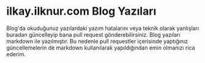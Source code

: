 # ilkay.ilknur.com Blog Yazıları
Blog'da okuduğunuz yazılardaki yazım hatalarını veya teknik olarak yanlışları buradan güncelleyip bana pull request gönderebilirsiniz. Blog yazıları markdown ile yazılmıştır. Bu nedenle pull requestler içerisinde yaptığınız güncellemelerin de markdown kullanılarak yapıldığından emin olmanızı rica ederim.
